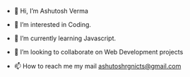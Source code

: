 - 👋 Hi, I’m Ashutosh Verma

- 👀 I’m interested in Coding.
- 🌱 I’m currently learning Javascript.
- 💞️ I’m looking to collaborate on Web Development projects
- 📫 How to reach me my mail ashutoshrgnicts@gmail.com

<!---
ashutoshverma23/samsnow23 is a ✨ special ✨ repository because its `README.md` (this file) appears on your GitHub profile.
You can click the Preview link to take a look at your changes.
--->
